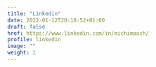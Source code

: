 ```yaml
---
title: "Linkedin"
date: 2022-01-12T20:10:52+01:00
draft: false
href: https://www.linkedin.com/in/michimauch/
profile: linkedin
image: ""
weight: 1
---
```

